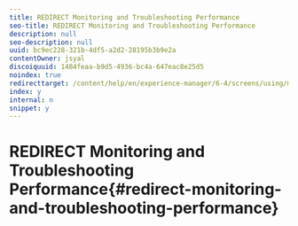 ```yaml
---
title: REDIRECT Monitoring and Troubleshooting Performance
seo-title: REDIRECT Monitoring and Troubleshooting Performance
description: null
seo-description: null
uuid: bc9ec228-321b-4df5-a2d2-28195b3b9e2a
contentOwner: jsyal
discoiquuid: 1484feaa-b9d5-4936-bc4a-647eac8e25d5
noindex: true
redirecttarget: /content/help/en/experience-manager/6-4/screens/using/monitoring-screens
index: y
internal: n
snippet: y
---
```


# REDIRECT Monitoring and Troubleshooting Performance{#redirect-monitoring-and-troubleshooting-performance}

